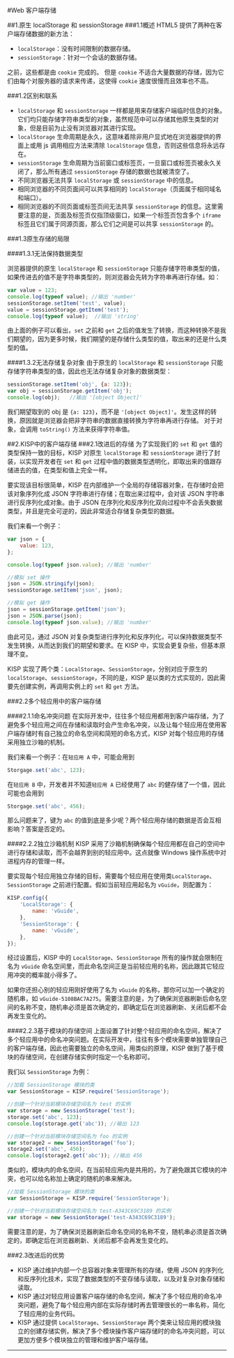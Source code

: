 ﻿#Web 客户端存储

##1.原生 localStorage 和 sessionStorage
###1.1概述
HTML5 提供了两种在客户端存储数据的新方法：
- `localStorage`：没有时间限制的数据存储。
- `sessionStorage`：针对一个会话的数据存储。

之前，这些都是由 `cookie` 完成的。 但是 `cookie` 不适合大量数据的存储，因为它们由每个对服务器的请求来传递，这使得 `cookie` 速度很慢而且效率也不高。

###1.2区别和联系
- `localStorage` 和 `sessionStorage` 一样都是用来存储客户端临时信息的对象。 它们均只能存储字符串类型的对象，虽然规范中可以存储其他原生类型的对象，但是目前为止没有浏览器对其进行实现。
- `localStorage` 生命周期是永久，这意味着除非用户显式地在浏览器提供的界面上或用 js 调用相应方法来清除 `localStorage` 信息，否则这些信息将永远存在。
- `sessionStorage` 生命周期为当前窗口或标签页，一旦窗口或标签页被永久关闭了，那么所有通过 `sessionStorage` 存储的数据也就被清空了。
- 不同浏览器无法共享 `localStorage` 或 `sessionStorage` 中的信息。
- 相同浏览器的不同页面间可以共享相同的 `localStorage`（页面属于相同域名和端口）。
- 相同浏览器的不同页面或标签页间无法共享 `sessionStorage` 的信息。这里需要注意的是，页面及标签页仅指顶级窗口，如果一个标签页包含多个 `iframe` 标签且它们属于同源页面，那么它们之间是可以共享 `sessionStorage` 的。


###1.3原生存储的局限

####1.3.1无法保持数据类型

浏览器提供的原生 `localStorage` 和 `sessionStorage` 只能存储字符串类型的值，如果传进去的值不是字符串类型的，则浏览器会先转为字符串再进行存储。如：
```javascript
var value = 123;
console.log(typeof value); //输出 'number'
sessionStorage.setItem('test', value);
value = sessionStorage.getItem('test');
console.log(typeof value);	//输出 'string'
```
由上面的例子可以看出，`set` 之前和 `get` 之后的值发生了转换，而这种转换不是我们期望的，因为更多时候，我们期望的是存储什么类型的值，取出来的还是什么类型的值。

####1.3.2无法存储复杂对象
由于原生的 `localStorage` 和 `sessionStorage` 只能存储字符串类型的值，因此也无法存储复杂对象的数据类型：
```javascript
sessionStorage.setItem('obj', {a: 123});
var obj = sessionStorage.getItem('obj');
console.log(obj);	//输出 '[object Object]'
```
我们期望取到的 obj 是 `{a: 123}`，而不是 `'[object Object]'`。发生这样的转换，原因就是浏览器会把非字符串的数据直接转换为字符串再进行存储。
对于对象，会调用 `toString()` 方法来获得字符串值。

##2.KISP中的客户端存储
###2.1改进后的存储
为了实现我们的 `set` 和 `get` 值的类型保持一致的目标，KISP 对原生 `localStorage` 和 `sessionStorage` 进行了封装，以实现开发者在 `set` 和 `get` 过程中值的数据类型透明化，即取出来的值跟存储进去的值，在类型和值上完全一样。

要实现该目标很简单，KISP 在内部维护一个全局的存储容器对象，在存储时会把该对象序列化成 JSON 字符串进行存储；在取出来过程中，会对该 JSON 字符串进行反序列化成对象。由于 JSON 在序列化和反序列化双向过程中不会丢失数据类型，并且是完全可逆的，因此非常适合存储复杂类型的数据。

我们来看一个例子：
```javascript
var json = {
	value: 123,
};

console.log(typeof json.value); //输出 'number'

//模拟 set 操作
json = JSON.stringify(json);
sessionStorage.setItem('json', json);

//模拟 get 操作
json = sessionStorage.getItem('json');
json = JSON.parse(json);
console.log(typeof json.value); //输出 'number'
```
由此可见，通过 JSON 对复杂类型进行序列化和反序列化，可以保持数据类型不发生转换，从而达到我们的期望和要求。在 KISP 中，实现会更复杂些，但基本原理不变。

KISP 实现了两个类：`LocalStorage`、`SessionStorage`，分别对应于原生的 `localStorage`、`sessionStorage`，不同的是，KISP 是以类的方式实现的，因此需要先创建实例，再调用实例上的 `set` 和 `get` 方法。

###2.2多个轻应用中的客户端存储

####2.1.1命名冲突问题
在实际开发中，往往多个轻应用都用到客户端存储，为了避免多个轻应用之间在存储和读取时会产生命名冲突，以及让每个轻应用在使用客户端存储时有自己独立的命名空间和简短的命名方式，KISP 对每个轻应用的存储采用独立沙箱的机制。

我们来看一个例子：在`轻应用 A` 中，可能会用到 
```javascript
Storgage.set('abc', 123); 
```
在`轻应用 B` 中，开发者并不知道`轻应用 A` 已经使用了 `abc` 的健存储了一个值，因此可能也会用到
```javascript
Storgage.set('abc', 456); 
```
那么问题来了，键为 `abc` 的值到底是多少呢？两个轻应用存储的数据是否会互相影响？答案是否定的。

####2.2.2独立沙箱机制
 KISP 采用了沙箱机制确保每个轻应用都在自己的空间中进行存储和读取，而不会越界到别的轻应用中。这点就像 Windows 操作系统中对进程内存的管理一样。

要实现每个轻应用独立存储的目标，需要每个轻应用在使用类`LocalStorage`、`SessionStorage` 之前进行配置。假如当前轻应用起名为 `vGuide`，则配置为：
```javascript
KISP.config({
	'LocalStorage': {
		name: 'vGuide',
	},
	'SessionStorage': {
		name: 'vGuide',
	},
});
```
经过设置后，KISP 中的 `LocalStorage`、`SessionStorage` 所有的操作就会限制在名为 `vGuide` 命名空间里，而此命名空间正是当前轻应用的名称，因此跟其它轻应用冲突的概率就小得多了。

如果你还担心别的轻应用刚好使用了名为 `vGuide` 的名称，那你可以加一个确定的随机串，如 `vGuide-5108BAC7A275`。需要注意的是，为了确保浏览器刷新后命名空间的名称不变，随机串必须是首次确定的，即确定后在浏览器刷新、关闭后都不会再发生变化的。

####2.2.3基于模块的存储空间
上面设置了针对整个轻应用的命名空间，解决了多个轻应用中的命名冲突问题。在实际开发中，往往有多个模块需要单独管理自己的客户端存储，因此也需要独立的命名空间，用类似的原理，KISP 做到了基于模块的存储空间，在创建存储实例时指定一个名称即可。

我们以 `SessionStorage` 为例：
```javascript
//加载 SessionStorage 模块的类
var SessionStorage = KISP.require('SessionStorage');

//创建一个针对当前模块存储空间名为 test 的实例
var storage = new SessionStorage('test');
storage.set('abc', 123);
console.log(storage.get('abc')); //输出 123

//创建一个针对当前模块存储空间名为 foo 的实例
var storage2 = new SessionStorage('foo');
storage2.set('abc', 456);
console.log(storage2.get('abc')); //输出 456
```

类似的，模块内的命名空间，在当前轻应用内是共用的，为了避免跟其它模块的冲突，也可以给名称加上确定的随机的串来解决。




```javascript
//加载 SessionStorage 模块的类
var SessionStorage = KISP.require('SessionStorage');

//创建一个针对当前模块存储空间名为 test-A343C69C3189 的实例
var storage = new SessionStorage('test-A343C69C3189');
```

需要注意的是，为了确保浏览器刷新后命名空间的名称不变，随机串必须是首次确定的，即确定后在浏览器刷新、关闭后都不会再发生变化的。

###2.3改进后的优势
- KISP 通过维护内部一个总容器对象来管理所有的存储，使用 JSON 的序列化和反序列化技术，实现了数据类型的不变存储与读取，以及对复杂对象存储和读取。
- KISP 通过对轻应用设置客户端存储的命名空间，解决了多个轻应用的命名冲突问题，避免了每个轻应用内部在实际存储时再去管理很长的一串名称，简化了轻应用的业务代码。
- KISP 通过提供 `LocalStorage`、`SessionStorage` 两个类来让轻应用的模块独立的创建存储实例，解决了多个模块操作客户端存储时的命名冲突问题，可以更加方便多个模块独立的管理和维护客户端存储。

-----------------------------------------